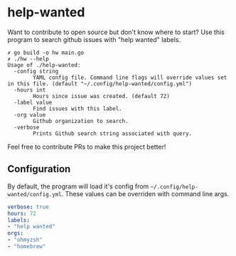 # help-wanted
Want to contribute to open source but don't know where to start? Use this program to search github issues with "help wanted" labels.

```
✗ go build -o hw main.go
✗ ./hw --help
Usage of ./help-wanted:
  -config string
        YAML config file. Command line flags will override values set in this file. (default "~/.config/help-wanted/config.yml")
  -hours int
        Hours since issue was created. (default 72)
  -label value
        Find issues with this label.
  -org value
        Github organization to search.
  -verbose
        Prints Github search string associated with query.
```

Feel free to contribute PRs to make this project better!

## Configuration
By default, the program will load it's config from `~/.config/help-wanted/config.yml`. These values can be overriden with command line args.

```yaml
verbose: true
hours: 72
labels:
- "help wanted"
orgs:
- "ohmyzsh"
- "homebrew"
```
